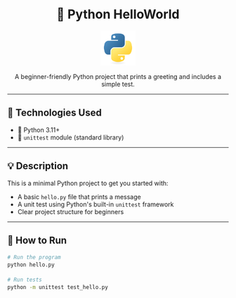 <!-- Python HelloWorld README.md -->

<h1 align="center">🐍 Python HelloWorld</h1>

<p align="center">
  <img src="https://raw.githubusercontent.com/devicons/devicon/master/icons/python/python-original.svg" alt="Python Logo" width="80" height="80"/>
</p>

<p align="center">
  A beginner-friendly Python project that prints a greeting and includes a simple test.
</p>

---

## 🔧 Technologies Used

- 🐍 Python 3.11+  
- 🧪 `unittest` module (standard library)  

---

## 💡 Description

This is a minimal Python project to get you started with:

- A basic `hello.py` file that prints a message  
- A unit test using Python's built-in `unittest` framework  
- Clear project structure for beginners  

---

## 🚀 How to Run

```bash
# Run the program
python hello.py

# Run tests
python -m unittest test_hello.py
